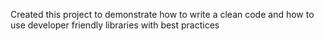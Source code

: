 Created this project to demonstrate how to write a clean code and how to use developer friendly libraries with best practices
